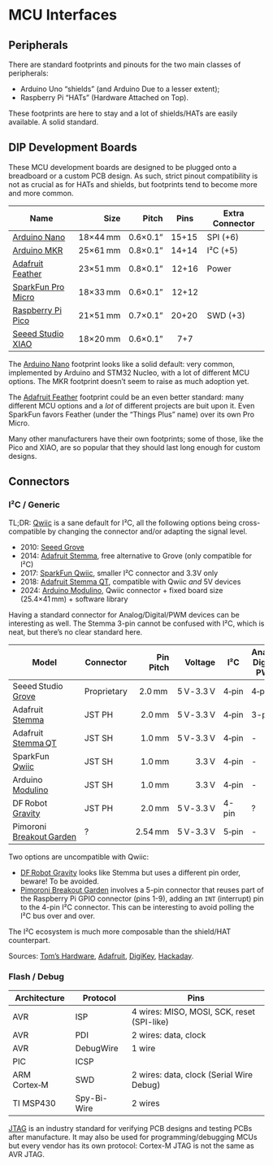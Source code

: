 # MCU Interfaces

## Peripherals

There are standard footprints and pinouts for the two main classes of peripherals:

- Arduino Uno “shields” (and Arduino Due to a lesser extent);
- Raspberry Pi “HATs” (Hardware Attached on Top).

These footprints are here to stay and a lot of shields/HATs are easily available. A solid standard. 

## DIP Development Boards

These MCU development boards are designed to be plugged onto a breadboard or a custom PCB design. As such, strict pinout compatibility is not as crucial as for HATs and shields, but footprints tend to become more and more common.

| Name                 | Size       | Pitch     | Pins  | Extra Connector
|----------------------|-----------:|----------:|:-----:|----------------
| [Arduino Nano]       | 18×44 mm   | 0.6×0.1”  | 15+15 | SPI (+6)
| [Arduino MKR]        | 25×61 mm   | 0.8×0.1”  | 14+14 | I²C (+5)
| [Adafruit Feather]   | 23×51 mm   | 0.8×0.1”  | 12+16 | Power
| [SparkFun Pro Micro] | 18×33 mm   | 0.6×0.1”  | 12+12 |
| [Raspberry Pi Pico]  | 21×51 mm   | 0.7×0.1”  | 20+20 | SWD (+3)
| [Seeed Studio XIAO]  | 18×20 mm   | 0.6×0.1”  |  7+7  |

[Arduino Nano]:       https://store.arduino.cc/collections/nano-family
[Arduino MKR]:        https://store.arduino.cc/collections/mkr-family
[Raspberry Pi Pico]:  https://www.raspberrypi.com/documentation/microcontrollers/pico-series.html
[Adafruit Feather]:   https://learn.adafruit.com/adafruit-feather/feather-specification
[SparkFun Pro Micro]: https://github.com/sparkfun/Pro_Micro
[Seeed Studio XIAO]:  https://wiki.seeedstudio.com/SeeedStudio_XIAO_Series_Introduction/

The [Arduino Nano] footprint looks like a solid default: very common, implemented by Arduino and STM32 Nucleo, with a lot of different MCU options. The MKR footprint doesn’t seem to raise as much adoption yet.

The [Adafruit Feather] footprint could be an even better standard: many different MCU options and a *lot* of different projects are buit upon it. Even SparkFun favors Feather (under the “Things Plus” name) over its own Pro Micro.

Many other manufacturers have their own footprints; some of those, like the Pico and XIAO, are so popular that they should last long enough for custom designs.

## Connectors

### I²C / Generic

TL;DR: [Qwiic] is a sane default for I²C, all the following options being cross-compatible by changing the connector and/or adapting the signal level.

- 2010: [Seeed Grove][Grove]
- 2014: [Adafruit Stemma][Stemma], free alternative to Grove (only compatible for I²C)
- 2017: [SparkFun Qwiic][Qwiic], smaller I²C connector and 3.3V only
- 2018: [Adafruit Stemma QT][Stemma QT], compatible with Qwiic *and* 5V devices
- 2024: [Arduino Modulino][Modulino], Qwiic connector + fixed board size (25.4×41 mm) + software library

Having a standard connector for Analog/Digital/PWM devices can be interesting as well. The Stemma 3-pin cannot be confused with I²C, which is neat, but there’s no clear standard here.

| Model                    |Connector | Pin Pitch | Voltage     | I²C   | Analog, Digital, PWM
|--------------------------|-------------|-------:|------------:|-------|-------|
| Seeed Studio <br>[Grove] | Proprietary | 2.0 mm | 5 V ‑ 3.3 V | 4‑pin | 4‑pin |
| Adafruit <br>[Stemma]    | JST PH      | 2.0 mm | 5 V ‑ 3.3 V | 4‑pin | 3-pin |
| Adafruit <br>[Stemma QT] | JST SH      | 1.0 mm | 5 V ‑ 3.3 V | 4‑pin |  -    |
| SparkFun <br>[Qwiic]     | JST SH      | 1.0 mm |       3.3 V | 4‑pin |  -    |
| Arduino  <br>[Modulino]  | JST SH      | 1.0 mm |       3.3 V | 4‑pin |  -    |
| DF Robot <br>[Gravity]   | JST PH      | 2.0 mm | 5 V ‑ 3.3 V | 4-pin |  ?    |
| Pimoroni <br>[Breakout Garden]  | ?   | 2.54 mm | 5 V ‑ 3.3 V | 5‑pin |  -    |

[Grove]:     https://wiki.seeedstudio.com/Grove_System/
[Stemma]:    https://learn.adafruit.com/introducing-adafruit-stemma-qt/what-is-stemma
[Stemma QT]: https://learn.adafruit.com/introducing-adafruit-stemma-qt/what-is-stemma-qt
[Qwiic]:     https://www.sparkfun.com/qwiic
[Modulino]:  https://store.arduino.cc/pages/modulino
[Gravity]:   https://www.dfrobot.com/gravity
[Breakout Garden]: https://shop.pimoroni.com/collections/breakouts?tags=Breakout%20Garden

Two options are uncompatible with Qwiic:
- [DF Robot Gravity][Gravity] looks like Stemma but uses a different pin order, beware! To be avoided.
- [Pimoroni Breakout Garden][Breakout Garden] involves a 5-pin connector that reuses part of the Raspberry Pi GPIO connector (pins 1-9), adding an `INT` (interrupt) pin to the 4-pin I²C connector. This can be interesting to avoid polling the I²C bus over and over.

The I²C ecosystem is much more composable than the shield/HAT counterpart.

Sources:
[Tom’s Hardware](https://www.tomshardware.com/features/stemma-vs-qwiic-vs-grove-connectors),
[Adafruit](https://learn.adafruit.com/introducing-adafruit-stemma-qt/stemma-qt-comparison),
[DigiKey](https://www.digikey.com/en/maker/blogs/2022/popular-board-interconnect-systems-and-how-they-benefit-makers),
[Hackaday](https://hackaday.com/2022/05/04/the-connector-zoo-i2c-ecosystems/).

### Flash / Debug

| Architecture | Protocol    | Pins
| ------------ | ----------- | ----
| AVR          | ISP         | 4 wires: MISO, MOSI, SCK, reset (SPI-like)
| AVR          | PDI         | 2 wires: data, clock
| AVR          | DebugWire   | 1 wire
| PIC          | ICSP        |
| ARM Cortex‑M | SWD         | 2 wires: data, clock (Serial Wire Debug)
| TI MSP430    | Spy-Bi-Wire | 2 wires

[JTAG](https://en.wikipedia.org/wiki/JTAG) is an industry standard for verifying PCB designs and testing PCBs after manufacture. It may also be used for programming/debugging MCUs but every vendor has its own protocol: Cortex-M JTAG is not the same as AVR JTAG.
